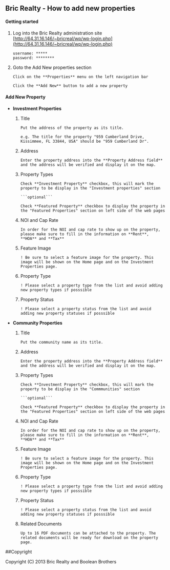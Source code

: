 ## Bric Realty - How to add new properties

#### Getting started

1.	Log into the Bric Realty administration site [http://64.31.16.146/~bricreal/wp/wp-login.php](http://64.31.16.146/~bricreal/wp/wp-login.php)
	
		username: *****
		password: ********
	
2.	Goto the Add New properties section

		Click on the **Properties** menu on the left navigation bar
		
		Click the **Add New** button to add a new property	
		

#### Add New Property

*	**Investment Properties**

	1.	Title

			Put the address of the property as its title. 
				
			e.g. The title for the property "959 Cumberland Drive, Kissimmee, FL 33844, USA" should be "959 Cumberland Dr".
			
	2.	Address

			Enter the property address into the **Property Address field** and the address will be verified and display it on the map.

	3.	Property Types

			Check **Investment Property** checkbox, this will mark the property to be display in the "Investment properties" section
	
			```optional```
	
			Check **Featured Property** checkbox to display the property in the "Featured Properties" section on left side of the web pages
			
	4.	NOI and Cap Rate

			In order for the NOI and cap rate to show up on the property, please make sure to fill in the information on **Rent**, **HOA** and **Tax**
			
	5.	Feature Image
	
			! Be sure to select a feature image for the property. This image will be shown on the Home page and on the Investment Properties page.
			
	6.	Property Type
	
			! Please select a property type from the list and avoid adding new property types if posssible
			
	7.	Property Status
	
			! Please select a property status from the list and avoid adding new property statuses if posssible

*	**Community Properties**
	
	1.	Title
	
			Put the community name as its title.
			
	2.	Address

			Enter the property address into the **Property Address field** and the address will be verified and display it on the map.
			
	3.	Property Types

			Check **Investment Property** checkbox, this will mark the property to be display in the "Commmunities" section
	
			```optional```
	
			Check **Featured Property** checkbox to display the property in the "Featured Properties" section on left side of the web pages
	
	4.	NOI and Cap Rate

			In order for the NOI and cap rate to show up on the property, please make sure to fill in the information on **Rent**, **HOA** and **Tax**

	5.	Feature Image
	
			! Be sure to select a feature image for the property. This image will be shown on the Home page and on the Investment Properties page.
			
	6.	Property Type
	
			! Please select a property type from the list and avoid adding new property types if posssible
			
	7.	Property Status
	
			! Please select a property status from the list and avoid adding new property statuses if posssible
			
	8.	Related Documents
		
			Up to 16 PDF documents can be attached to the property. The related documents will be ready for download on the property page.

##Copyright

Copyright (C) 2013 Bric Realty and Boolean Brothers

